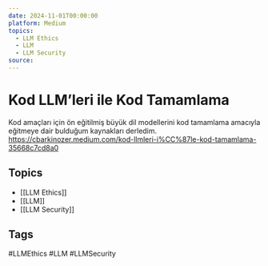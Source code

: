 ```yaml
---
date: 2024-11-01T00:00:00
platform: Medium
topics:
  - LLM Ethics
  - LLM
  - LLM Security
source: 
---
```

# Kod LLM’leri ile Kod Tamamlama

Kod amaçları için ön eğitilmiş büyük dil modellerini kod tamamlama amacıyla eğitmeye dair bulduğum kaynakları derledim. https://cbarkinozer.medium.com/kod-llmleri-i%CC%87le-kod-tamamlama-35668c7cd8a0

## Topics
- [[LLM Ethics]]
- [[LLM]]
- [[LLM Security]]

## Tags
#LLMEthics #LLM #LLMSecurity